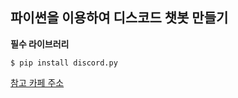 ## 파이썬을 이용하여 디스코드 챗봇 만들기

<strong>필수 라이브러리</strong>

```
$ pip install discord.py
```

<p><a href="https://cafe.naver.com/codeuniv/36672">참고 카페 주소</a></p>
